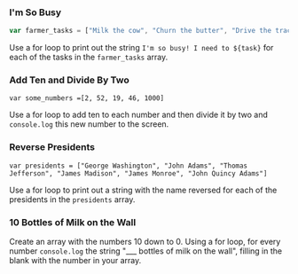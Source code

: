 
### I'm So Busy
```js
var farmer_tasks = ["Milk the cow", "Churn the butter", "Drive the tractor", "Peel potatoes", "Plant the corn"]
```
Use a for loop to print out the string `I'm so busy! I need to ${task}` for each of the tasks in the `farmer_tasks` array.

### Add Ten and Divide By Two
```
var some_numbers =[2, 52, 19, 46, 1000]
```
Use a for loop to add ten to each number and then divide it by two and `console.log` this new number to the screen. 

### Reverse Presidents
 ```
 var presidents = ["George Washington", "John Adams", "Thomas Jefferson", "James Madison", "James Monroe", "John Quincy Adams"]
 ```

Use a for loop to print out a string with the name reversed for each of the presidents in the `presidents` array.

### 10 Bottles of Milk on the Wall
Create an array with the numbers 10 down to 0. Using a for loop, for every number `console.log` the string "___ bottles of milk on the wall", filling in the blank with the number in your array.

